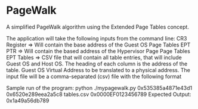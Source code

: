 # PageWalk
A simplified PageWalk algorithm using the Extended Page Tables concept.

The application will take the following inputs from the command line:
CR3 Register => Will contain the base address of the Guest OS Page Tables
EPT PTR => Will contain the based address of the Hypervisor Page Page Tables
EPT Tables => CSV file that will contain all table entries, that will include Guest OS and Host OS.  The heading of each column is the address of the table.
Guest OS Virtual Address to be translated to a physical address.
The input file will be a comma-separated (csv) file with the following format

Sample run of the program:
python ./mypagewalk.py 0x535385a4871e43d1 0x6520e289eea2a5c8 tables.csv 0x0000EF0123456789
Expected Output: 0x1a49a56db789
